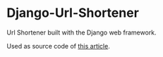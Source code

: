 # Django-Url-Shortener

Url Shortener built with the Django web framework.

Used as source code of [this article](https://geekflare.com/build-url-shortener-app-in-django/).

